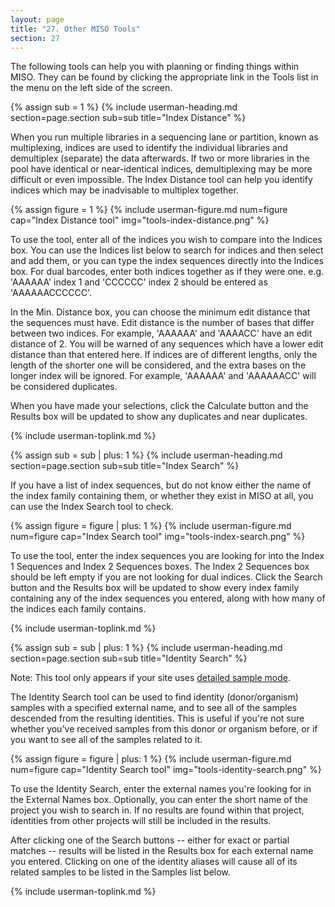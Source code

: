 ```yaml
---
layout: page
title: "27. Other MISO Tools"
section: 27
---
```


The following tools can help you with planning or finding things within MISO. They can be found by clicking the
appropriate link in the Tools list in the menu on the left side of the screen.

{% assign sub = 1 %}
{% include userman-heading.md section=page.section sub=sub title="Index Distance" %}

When you run multiple libraries in a sequencing lane or partition, known as multiplexing, indices are used to
identify the individual libraries and demultiplex (separate) the data afterwards. If two or more libraries in the pool
have identical or near-identical indices, demultiplexing may be more difficult or even impossible. The Index Distance
tool can help you identify indices which may be inadvisable to multiplex together.

{% assign figure = 1 %}
{% include userman-figure.md num=figure cap="Index Distance tool" img="tools-index-distance.png" %}

To use the tool, enter all of the indices you wish to compare into the Indices box. You can use the Indices list below
to search for indices and then select and add them, or you can type the index sequences directly into the Indices box.
For dual barcodes, enter both indices together as if they were one. e.g. 'AAAAAA' index 1 and 'CCCCCC' index 2 should
be entered as 'AAAAAACCCCCC'.

In the Min. Distance box, you can choose the minimum edit distance that the sequences must have. Edit distance is the
number of bases that differ between two indices. For example, 'AAAAAA' and 'AAAACC' have an edit distance of 2. You
will be warned of any sequences which have a lower edit distance than that entered here. If indices are of different
lengths, only the length of the shorter one will be considered, and the extra bases on the longer index will be
ignored. For example, 'AAAAAA' and 'AAAAAACC' will be considered duplicates.

When you have made your selections, click the Calculate button and the Results box will be updated to show any
duplicates and near duplicates.

{% include userman-toplink.md %}


{% assign sub = sub | plus: 1 %}
{% include userman-heading.md section=page.section sub=sub title="Index Search" %}

If you have a list of index sequences, but do not know either the name of the index family containing them, or whether
they exist in MISO at all, you can use the Index Search tool to check.

{% assign figure = figure | plus: 1 %}
{% include userman-figure.md num=figure cap="Index Search tool" img="tools-index-search.png" %}

To use the tool, enter the index sequences you are looking for into the Index 1 Sequences and Index 2 Sequences boxes.
The Index 2 Sequences box should be left empty if you are not looking for dual indices. Click the Search button and the
Results box will be updated to show every index family containing any of the index sequences you entered, along with
how many of the indices each family contains.

{% include userman-toplink.md %}


{% assign sub = sub | plus: 1 %}
{% include userman-heading.md section=page.section sub=sub title="Identity Search" %}

Note: This tool only appears if your site uses [detailed sample mode](site_configuration.html#detailed_sample_mode).

The Identity Search tool can be used to find identity (donor/organism) samples with a specified external name, and to
see all of the samples descended from the resulting identities. This is useful if you're not sure whether you've
received samples from this donor or organism before, or if you want to see all of the samples related to it.

{% assign figure = figure | plus: 1 %}
{% include userman-figure.md num=figure cap="Identity Search tool" img="tools-identity-search.png" %}

To use the Identity Search, enter the external names you're looking for in the External Names box. Optionally, you can
enter the short name of the project you wish to search in. If no results are found within that project, identities from
other projects will still be included in the results.

After clicking one of the Search buttons -- either for exact or partial matches -- results will be listed in the
Results box for each external name you entered. Clicking on one of the identity aliases will cause all of its related
samples to be listed in the Samples list below.

{% include userman-toplink.md %}

